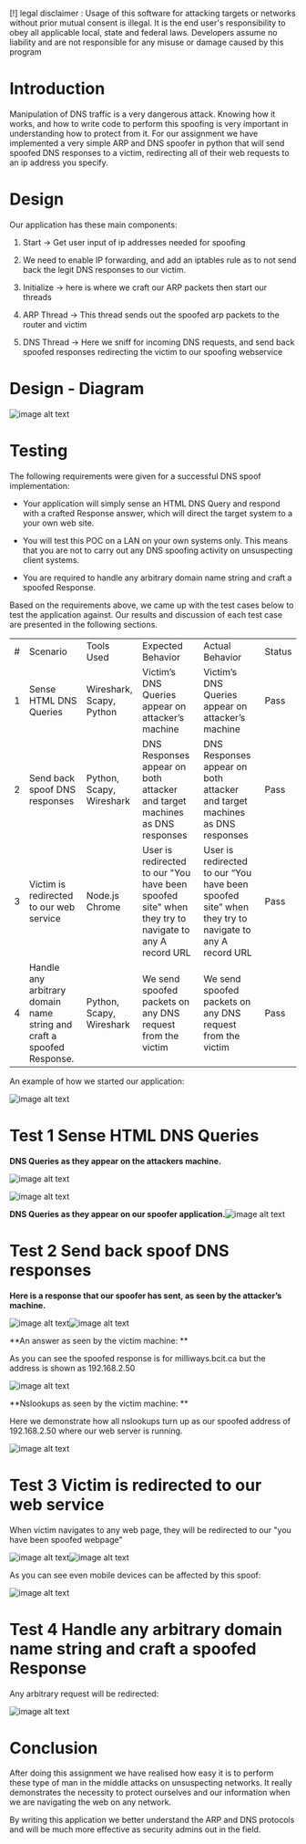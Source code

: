 [!] legal disclaimer : Usage of this software for attacking targets or networks without prior mutual consent is illegal. It is the end user's responsibility to obey all applicable local, state and federal laws. Developers assume no liability and are not responsible for any misuse or damage caused by this program

# Introduction

Manipulation of DNS traffic is a very dangerous attack. Knowing how it works, and how to write code to perform this spoofing is very important in understanding how to protect from it. For our assignment we have implemented a very simple ARP and DNS spoofer in python that will send spoofed DNS responses to a victim, redirecting all of their web requests to an ip address you specify. 

# Design

Our application has these main components: 

1. Start → Get user input of ip addresses needed for spoofing

2. We need to enable IP forwarding, and add an iptables rule as to not send back the legit DNS responses to our victim.

3. Initialize → here is where we craft our ARP packets then start our threads

4. ARP Thread → This thread sends out the spoofed arp packets to the router and victim

5. DNS Thread → Here we sniff for incoming DNS requests, and send back spoofed responses redirecting the victim to our spoofing webservice

# Design - Diagram

![image alt text](/readme_images/image_0.png)

# Testing 

The following requirements were given for a successful DNS spoof implementation:

* Your application will simply sense an HTML DNS Query and respond with a crafted Response answer, which will direct the target system to a your own web site.

* You will test this POC on a LAN on your own systems only. This means that you are not to carry out any DNS spoofing activity on unsuspecting client systems.

* You are required to handle any arbitrary domain name string and craft a spoofed Response. 

Based on the requirements above, we came up with the test cases below to test the application against. Our results and discussion of each test case are presented in the following sections.

 

<table>
  <tr>
    <td>#</td>
    <td>Scenario</td>
    <td>Tools Used</td>
    <td>Expected Behavior</td>
    <td>Actual Behavior</td>
    <td>Status</td>
  </tr>
  <tr>
    <td>1</td>
    <td>Sense HTML DNS Queries </td>
    <td>Wireshark,
Scapy,
Python</td>
    <td>Victim’s DNS Queries appear on attacker’s machine</td>
    <td>Victim’s DNS Queries appear on attacker’s machine</td>
    <td>Pass</td>
  </tr>
  <tr>
    <td>2</td>
    <td>Send back spoof DNS responses</td>
    <td>Python, Scapy, Wireshark</td>
    <td>DNS Responses appear on both attacker and target machines as DNS responses</td>
    <td>DNS Responses appear on both attacker and target machines as DNS responses</td>
    <td>Pass</td>
  </tr>
  <tr>
    <td>3</td>
    <td>Victim is redirected to our web service</td>
    <td>Node.js
Chrome</td>
    <td>User is redirected to our "You have been spoofed site" when they try to navigate to any A record URL</td>
    <td>User is redirected to our “You have been spoofed site” when they try to navigate to any A record URL</td>
    <td>Pass




</td>
  </tr>
  <tr>
    <td>4</td>
    <td>Handle any arbitrary domain name string and craft a spoofed Response. 
</td>
    <td>Python,
Scapy,
Wireshark</td>
    <td>We send spoofed packets on any DNS request from the victim</td>
    <td>We send spoofed packets on any DNS request from the victim</td>
    <td>Pass</td>
  </tr>
</table>


An example of how we started our application: 

![image alt text](/readme_images/image_1.png)

# Test 1 Sense HTML DNS Queries

**DNS Queries as they appear on the attackers machine.**

![image alt text](/readme_images/image_2.png)

![image alt text](/readme_images/image_3.png)

**DNS Queries as they appear on our spoofer application.**![image alt text](/readme_images/image_4.png)

# Test 2 Send back spoof DNS responses

**Here is a response that our spoofer has sent, as seen by the attacker’s machine.**

![image alt text](/readme_images/image_5.png)![image alt text](/readme_images/image_6.png)

**An answer as seen by the victim machine: **

As you can see the spoofed response is for milliways.bcit.ca but the address is shown as 192.168.2.50

![image alt text](/readme_images/image_7.png)

**Nslookups as seen by the victim machine: **

Here we demonstrate how all nslookups turn up as our spoofed address of 192.168.2.50 where our web server is running.

![image alt text](/readme_images/image_8.png)

# Test 3 Victim is redirected to our web service

When victim navigates to any web page, they will be redirected to our "you have been spoofed webpage" 

![image alt text](/readme_images/image_9.png)![image alt text](/readme_images/image_10.png)

As you can see even mobile devices can be affected by this spoof: 

![image alt text](/readme_images/image_11.png)

# Test 4 Handle any arbitrary domain name string and craft a spoofed Response

Any arbitrary request will be redirected: 

![image alt text](/readme_images/image_12.png)

# Conclusion

After doing this assignment we have realised how easy it is to perform these type of man in the middle attacks on unsuspecting networks. It really demonstrates the necessity to protect ourselves and our information when we are navigating the web on any network. 

By writing this application we better understand the ARP and DNS protocols and will be much more effective as security admins out in the field. 
